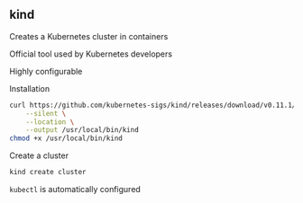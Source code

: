 ## kind

Creates a Kubernetes cluster in containers

Official tool used by Kubernetes developers

Highly configurable

[<i class="fa fa-globe" style="width: 1.5em; text-align: center;"></i>](https://github.com/kubernetes-sigs/kind/) [<i class="fa fa-file-alt" style="width: 1.5em; text-align: center;"></i>](https://kind.sigs.k8s.io/)

Installation

```bash
curl https://github.com/kubernetes-sigs/kind/releases/download/v0.11.1/kind-linux-amd64 \
    --silent \
    --location \
    --output /usr/local/bin/kind
chmod +x /usr/local/bin/kind
```

Create a cluster

```bash
kind create cluster
```

`kubectl` is automatically configured
